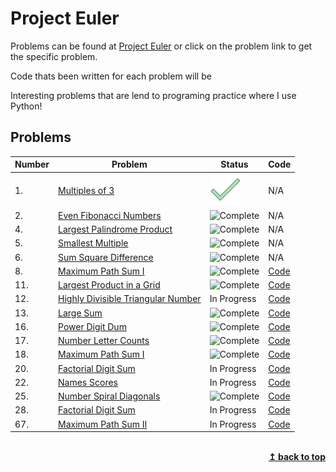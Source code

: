 # Project Euler

<a id="top"></a>

Problems can be found at [Project Euler](https://projecteuler.net) or click on the problem link to get the specific problem.

Code thats been written for each problem will be

Interesting problems that are lend to programing practice where I use Python!

## Problems

| Number | Problem                                                                   | Status                                       | Code                                                       |
| ------ | ------------------------------------------------------------------------- | -------------------------------------------- | ---------------------------------------------------------- |
| 1.     | [Multiples of 3](https://projecteuler.net/problem=1)                      | ![Complete](assets/icons8-checkmark-50.png) | N/A                                                        |
| 2.     | [Even Fibonacci Numbers](https://projecteuler.net/problem=2)              | ![Complete](assets/icons8-checkmark.svgs=60)                                     | N/A                                                        |
| 4.     | [Largest Palindrome Product](https://projecteuler.net/problem=4)          | ![Complete](assets/icons8-checkmark.svgs=60)                                     | N/A                                                        |
| 5.     | [Smallest Multiple](https://projecteuler.net/problem=5)                   | ![Complete](assets/icons8-checkmark.svgs=60)                                     | N/A                                                        |
| 6.     | [Sum Square Difference](https://projecteuler.net/problem=6)               | ![Complete](assets/icons8-checkmark.svgs=60)                                     | N/A                                                        |
| 8.     | [Maximum Path Sum I](https://projecteuler.net/problem=8)                  | ![Complete](assets/icons8-checkmark.svgs=60)                                     | [Code](problems/pe-08-largestproductinaseries.py)          |
| 11.    | [Largest Product in a Grid](https://projecteuler.net/problem=11)          | ![Complete](assets/icons8-checkmark.svgs=60)                                     | [Code](pe-11-largestprodofgrid.py)                         |
| 12.    | [Highly Divisible Triangular Number](https://projecteuler.net/problem=12) | In Progress                                  | [Code](problems/pe-12-highlydivisibletriangularnumber.py)  |
| 13.    | [Large Sum](https://projecteuler.net/problem=13)                          | ![Complete](assets/icons8-checkmark.svgs=60)                                     | [Code](problems/pe-13-largesum.py)                         |
| 16.    | [Power Digit Dum](https://projecteuler.net/problem=16)                    | ![Complete](assets/icons8-checkmark.svgs=60)                                     | [Code](problems/pe-16-powerdigitsum.py)                    |
| 17.    | [Number Letter Counts](https://projecteuler.net/problem=17)               | ![Complete](assets/icons8-checkmark.svgs=60)                                     | [Code](problems/pe-17-numberlettercounts.py)               |
| 18.    | [Maximum Path Sum I](https://projecteuler.net/problem=18)                 | ![Complete](assets/icons8-checkmark.svgs=60)                                     | [Code](problems/pe-18-maxpathsum.py)                       |
| 20.    | [Factorial Digit Sum](https://projecteuler.net/problem=20)                | In Progress                                  | [Code](problems/pe-20-factorialdigitsum.py)                |
| 22.    | [Names Scores](https://projecteuler.net/problem=22)                       | In Progress                                  | [Code](problems/pe-22-namesscore.py)                       |
| 25.    | [Number Spiral Diagonals](https://projecteuler.net/problem=25)            | ![Complete](assets/icons8-checkmark.svgs=60)                                     | [Code](problems/pe-25-fibtothousanddigits.py)              |
| 28.    | [Factorial Digit Sum](https://projecteuler.net/problem=28)                | In Progress                                  | [Code](problems/pe-28-numberspiraldiagonals.py)            |
| 67.    | [Maximum Path Sum II](https://projecteuler.net/problem=67)                | In Progress                                  | [Code](problems/pe-67-Maximumpathsumii.py) |

<br>
<div align="right">
    <b><a href="#top">↥ back to top</a></b>
</div>
<br>
